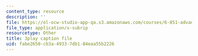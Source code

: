 ```yaml
---
content_type: resource
description: ''
file: https://ol-ocw-studio-app-qa.s3.amazonaws.com/courses/6-851-advanced-data-structures-spring-2012/fabe2650cb3a49337db184eaa55b2226_3e1ZF1L1VhY.srt
file_type: application/x-subrip
resourcetype: Other
title: 3play caption file
uid: fabe2650-cb3a-4933-7db1-84eaa55b2226
---
```

